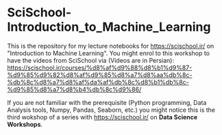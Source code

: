 # SciSchool-Introduction_to_Machine_Learning
 
This is the repository for my lecture notebooks for https://scischool.ir/ on "Introduction to Machine Learning". 
You might enrol to this workshop to have the videos from SciSchool via (Videos are in Persian): https://scischool.ir/courses/%d8%af%d9%88%d8%b1%d9%87-%d9%85%d9%82%d8%af%d9%85%d8%a7%d8%aa%db%8c-%db%8c%d8%a7%d8%af%da%af%db%8c%d8%b1%db%8c-%d9%85%d8%a7%d8%b4%db%8c%d9%86/

If you are not familiar with the prerequisite (Python programming, Data Analysis tools, Numpy, Pandas, Seaborn, etc.) you might notice this is the third wokshop of a series with https://scischool.ir/ on **Data Science Workshops**. 
